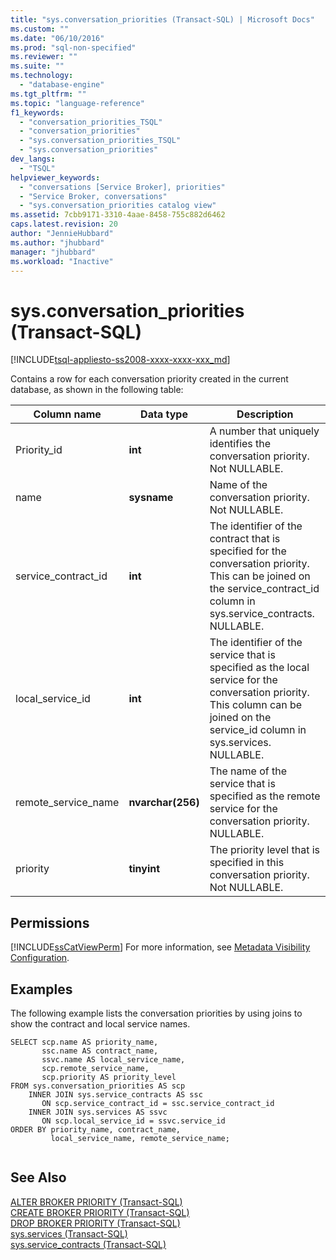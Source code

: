 ```yaml
---
title: "sys.conversation_priorities (Transact-SQL) | Microsoft Docs"
ms.custom: ""
ms.date: "06/10/2016"
ms.prod: "sql-non-specified"
ms.reviewer: ""
ms.suite: ""
ms.technology: 
  - "database-engine"
ms.tgt_pltfrm: ""
ms.topic: "language-reference"
f1_keywords: 
  - "conversation_priorities_TSQL"
  - "conversation_priorities"
  - "sys.conversation_priorities_TSQL"
  - "sys.conversation_priorities"
dev_langs: 
  - "TSQL"
helpviewer_keywords: 
  - "conversations [Service Broker], priorities"
  - "Service Broker, conversations"
  - "sys.conversation_priorities catalog view"
ms.assetid: 7cbb9171-3310-4aae-8458-755c882d6462
caps.latest.revision: 20
author: "JennieHubbard"
ms.author: "jhubbard"
manager: "jhubbard"
ms.workload: "Inactive"
---
```

# sys.conversation_priorities (Transact-SQL)
[!INCLUDE[tsql-appliesto-ss2008-xxxx-xxxx-xxx_md](../../includes/tsql-appliesto-ss2008-xxxx-xxxx-xxx-md.md)]

  Contains a row for each conversation priority created in the current database, as shown in the following table: 
  
|Column name|Data type|Description|  
|-----------------|---------------|-----------------|  
|Priority_id|**int**|A number that uniquely identifies the conversation priority. Not NULLABLE.|  
|name|**sysname**|Name of the conversation priority. Not NULLABLE.|  
|service_contract_id|**int**|The identifier of the contract that is specified for the conversation priority. This can be joined on the service_contract_id column in sys.service_contracts. NULLABLE.|  
|local_service_id|**int**|The identifier of the service that is specified as the local service for the conversation priority. This column can be joined on the service_id column in sys.services. NULLABLE.|  
|remote_service_name|**nvarchar(256)**|The name of the service that is specified as the remote service for the conversation priority. NULLABLE.|  
|priority|**tinyint**|The priority level that is specified in this conversation priority. Not NULLABLE.|  
  
## Permissions  
 [!INCLUDE[ssCatViewPerm](../../includes/sscatviewperm-md.md)] For more information, see [Metadata Visibility Configuration](../../relational-databases/security/metadata-visibility-configuration.md).  
  
## Examples  
 The following example lists the conversation priorities by using joins to show the contract and local service names.  
  
```  
SELECT scp.name AS priority_name,  
       ssc.name AS contract_name,  
       ssvc.name AS local_service_name,  
       scp.remote_service_name,  
       scp.priority AS priority_level  
FROM sys.conversation_priorities AS scp  
    INNER JOIN sys.service_contracts AS ssc  
       ON scp.service_contract_id = ssc.service_contract_id  
    INNER JOIN sys.services AS ssvc  
       ON scp.local_service_id = ssvc.service_id  
ORDER BY priority_name, contract_name,  
         local_service_name, remote_service_name;  
  
```  
  
## See Also  
 [ALTER BROKER PRIORITY &#40;Transact-SQL&#41;](../../t-sql/statements/alter-broker-priority-transact-sql.md)   
 [CREATE BROKER PRIORITY &#40;Transact-SQL&#41;](../../t-sql/statements/create-broker-priority-transact-sql.md)   
 [DROP BROKER PRIORITY &#40;Transact-SQL&#41;](../../t-sql/statements/drop-broker-priority-transact-sql.md)   
 [sys.services &#40;Transact-SQL&#41;](../../relational-databases/system-catalog-views/sys-services-transact-sql.md)   
 [sys.service_contracts &#40;Transact-SQL&#41;](../../relational-databases/system-catalog-views/sys-service-contracts-transact-sql.md)  
  
  
